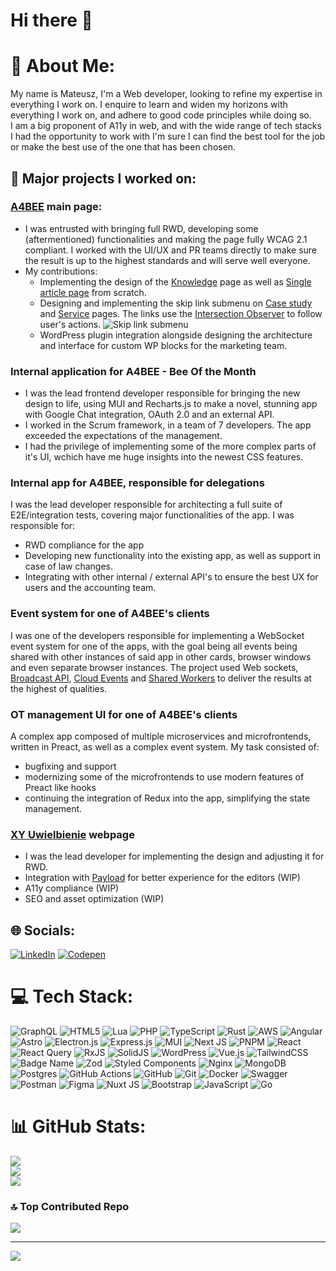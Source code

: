 # Hi there 👋

# 💫 About Me:
My name is Mateusz, I'm a Web developer, looking to refine my expertise in everything I work on. I enquire to learn and widen my horizons with everything I work on, and adhere to good code principles while doing so.<br>I am a big proponent of A11y in web, and with the wide range of tech stacks I had the opportunity to work with I'm sure I can find the best tool for the job or make the best use of the one that has been chosen.


## 💼 Major projects I worked on:

### [A4BEE](https://a4bee.com) main page:

- I was entrusted with bringing full RWD, developing some (aftermentioned) functionalities and making the page fully WCAG 2.1 compliant. I worked with the UI/UX and PR teams directly to make sure the result is up to the highest standards and will serve well everyone.
- My contributions:
  - Implementing the design of the [Knowledge](a4bee.com/knowledge-hub) page as well as [Single article page](https://a4bee.com/article/opc-ua-in-industry4-0/) from scratch.
  - Designing and implementing the skip link submenu on [Case study](https://a4bee.com/case/accelerating-bioprocess-thanks-to-intuitive-user-interface/) and [Service](https://a4bee.com/service/ux-ui/) pages. The links use the [Intersection Observer](https://developer.mozilla.org/en-US/docs/Web/API/Intersection_Observer_API) to follow user's actions.
![Skip link submenu](https://github.com/user-attachments/assets/028903db-5c55-47ef-a364-9623a0fc106b)
  - WordPress plugin integration alongside designing the architecture and interface for custom WP blocks for the marketing team.

### Internal application for A4BEE - Bee Of the Month

- I was the lead frontend developer responsible for bringing the new design to life, using MUI and Recharts.js to make a novel, stunning app with Google Chat integration, OAuth 2.0 and an external API.
- I worked in the Scrum framework, in a team of 7 developers. The app exceeded the expectations of the management.
- I had the privilege of implementing some of the more complex parts of it's UI, wchich have me huge insights into the newest CSS features.

### Internal app for A4BEE, responsible for delegations

I was the lead developer responsible for architecting a full suite of E2E/integration tests, covering major functionalities of the app. I was responsible for:
- RWD compliance for the app
- Developing new functionality into the existing app, as well as support in case of law changes.
- Integrating with other internal / external API's to ensure the best UX for users and the accounting team.

### Event system for one of A4BEE's clients

I was one of the developers responsible for implementing a WebSocket event system for one of the apps, with the goal being all events being shared with other instances of said app in other cards, browser windows and even separate browser instances. The project used Web sockets,  [Broadcast API](https://developer.mozilla.org/en-US/docs/Web/API/Broadcast_Channel_API), [Cloud Events](https://cloudevents.io/) and 
[Shared Workers](https://developer.mozilla.org/en-US/docs/Web/API/SharedWorker) to deliver the results at the highest of qualities.

### OT management UI for one of A4BEE's clients

A complex app composed of multiple microservices and microfrontends, written in Preact, as well as a complex event system. My task consisted of:
- bugfixing and support
- modernizing some of the microfrontends to use modern features of Preact like hooks
- continuing the integration of Redux into the app, simplifying the state management.

### [XY Uwielbienie](http://xyuwielbienie.pl/) webpage

- I was the lead developer for implementing the design and adjusting it for RWD.
- Integration with [Payload](https://payloadcms.com/) for better experience for the editors (WIP)
- A11y compliance (WIP)
- SEO and asset optimization (WIP)


## 🌐 Socials:
[![LinkedIn](https://img.shields.io/badge/LinkedIn-%230077B5.svg?style=for-the-badge&logo=linkedin&logoColor=white)](https://linkedin.com/in/mateusz-adamiec-b731b923b) [![Codepen](https://img.shields.io/badge/Codepen-000000?style=for-the-badge&logo=codepen&logoColor=white)](https://codepen.io/VI0L3TF0X) 

# 💻 Tech Stack:
![GraphQL](https://img.shields.io/badge/-GraphQL-E10098?style=for-the-badge&logo=graphql&logoColor=white) ![HTML5](https://img.shields.io/badge/html5-%23E34F26.svg?style=for-the-badge&logo=html5&logoColor=white) ![Lua](https://img.shields.io/badge/lua-%232C2D72.svg?style=for-the-badge&logo=lua&logoColor=white) ![PHP](https://img.shields.io/badge/php-%23777BB4.svg?style=for-the-badge&logo=php&logoColor=white) ![TypeScript](https://img.shields.io/badge/typescript-%23007ACC.svg?style=for-the-badge&logo=typescript&logoColor=white) ![Rust](https://img.shields.io/badge/rust-%23000000.svg?style=for-the-badge&logo=rust&logoColor=white) ![AWS](https://img.shields.io/badge/AWS-%23FF9900.svg?style=for-the-badge&logo=amazon-aws&logoColor=white) ![Angular](https://img.shields.io/badge/angular-%23DD0031.svg?style=for-the-badge&logo=angular&logoColor=white) ![Astro](https://img.shields.io/badge/astro-%232C2052.svg?style=for-the-badge&logo=astro&logoColor=white) ![Electron.js](https://img.shields.io/badge/Electron-191970?style=for-the-badge&logo=Electron&logoColor=white) ![Express.js](https://img.shields.io/badge/express.js-%23404d59.svg?style=for-the-badge&logo=express&logoColor=%2361DAFB) ![MUI](https://img.shields.io/badge/MUI-%230081CB.svg?style=for-the-badge&logo=mui&logoColor=white) ![Next JS](https://img.shields.io/badge/Next-black?style=for-the-badge&logo=next.js&logoColor=white) ![PNPM](https://img.shields.io/badge/pnpm-%234a4a4a.svg?style=for-the-badge&logo=pnpm&logoColor=f69220) ![React](https://img.shields.io/badge/react-%2320232a.svg?style=for-the-badge&logo=react&logoColor=%2361DAFB) ![React Query](https://img.shields.io/badge/-React%20Query-FF4154?style=for-the-badge&logo=react%20query&logoColor=white) ![RxJS](https://img.shields.io/badge/rxjs-%23B7178C.svg?style=for-the-badge&logo=reactivex&logoColor=white) ![SolidJS](https://img.shields.io/badge/SolidJS-2c4f7c?style=for-the-badge&logo=solid&logoColor=c8c9cb) ![WordPress](https://img.shields.io/badge/WordPress-%23117AC9.svg?style=for-the-badge&logo=WordPress&logoColor=white) ![Vue.js](https://img.shields.io/badge/vue.js-%2335495e.svg?style=for-the-badge&logo=vuedotjs&logoColor=%234FC08D) ![TailwindCSS](https://img.shields.io/badge/tailwindcss-%2338B2AC.svg?style=for-the-badge&logo=tailwind-css&logoColor=white) ![Badge Name](https://img.shields.io/badge/tRPC-%232596BE.svg?style=for-the-badge&logo=tRPC&logoColor=white) ![Zod](https://img.shields.io/badge/zod-%233068b7.svg?style=for-the-badge&logo=zod&logoColor=white) ![Styled Components](https://img.shields.io/badge/styled--components-DB7093?style=for-the-badge&logo=styled-components&logoColor=white) ![Nginx](https://img.shields.io/badge/nginx-%23009639.svg?style=for-the-badge&logo=nginx&logoColor=white) ![MongoDB](https://img.shields.io/badge/MongoDB-%234ea94b.svg?style=for-the-badge&logo=mongodb&logoColor=white) ![Postgres](https://img.shields.io/badge/postgres-%23316192.svg?style=for-the-badge&logo=postgresql&logoColor=white) ![GitHub Actions](https://img.shields.io/badge/github%20actions-%232671E5.svg?style=for-the-badge&logo=githubactions&logoColor=white) ![GitHub](https://img.shields.io/badge/github-%23121011.svg?style=for-the-badge&logo=github&logoColor=white) ![Git](https://img.shields.io/badge/git-%23F05033.svg?style=for-the-badge&logo=git&logoColor=white) ![Docker](https://img.shields.io/badge/docker-%230db7ed.svg?style=for-the-badge&logo=docker&logoColor=white) ![Swagger](https://img.shields.io/badge/-Swagger-%23Clojure?style=for-the-badge&logo=swagger&logoColor=white) ![Postman](https://img.shields.io/badge/Postman-FF6C37?style=for-the-badge&logo=postman&logoColor=white) ![Figma](https://img.shields.io/badge/figma-%23F24E1E.svg?style=for-the-badge&logo=figma&logoColor=white) ![Nuxt JS](https://img.shields.io/badge/Nuxt-002E3B?style=for-the-badge&logo=nuxt.js&logoColor=#00DC82) ![Bootstrap](https://img.shields.io/badge/bootstrap-%238511FA.svg?style=for-the-badge&logo=bootstrap&logoColor=white) ![JavaScript](https://img.shields.io/badge/javascript-%23323330.svg?style=for-the-badge&logo=javascript&logoColor=%23F7DF1E) ![Go](https://img.shields.io/badge/go-%2300ADD8.svg?style=for-the-badge&logo=go&logoColor=white)
# 📊 GitHub Stats:
![](https://github-readme-stats.vercel.app/api?username=V1OL3TF0X&theme=onedark&hide_border=true&include_all_commits=false&count_private=true)<br/>
![](https://github-readme-streak-stats.herokuapp.com/?user=V1OL3TF0X&theme=onedark&hide_border=true)<br/>
![](https://github-readme-stats.vercel.app/api/top-langs/?username=V1OL3TF0X&theme=onedark&hide_border=true&include_all_commits=false&count_private=true&layout=compact)

### 🔝 Top Contributed Repo
![](https://github-contributor-stats.vercel.app/api?username=V1OL3TF0X&limit=5&theme=onedark&combine_all_yearly_contributions=true)

---
[![](https://visitcount.itsvg.in/api?id=V1OL3TF0X&icon=0&color=7)](https://visitcount.itsvg.in)

<!-- Proudly created with GPRM ( https://gprm.itsvg.in ) -->
